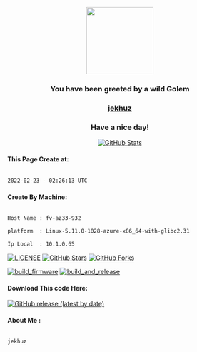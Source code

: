 <p align="center">
    <img src="https://raw.githubusercontent.com/PokeAPI/sprites/master/sprites/pokemon/76.png" width="150" height="150">
</p>
<h3 align="center">You have been greeted by a wild <b>Golem</b></h3>

<a href="https://github.com/jekhuz"><h3 align="center"><b>jekhuz</b></h3></a>

<h3 align="center">Have a nice day!</h3>

<p align="center">

  <a href="https://github.com/jekhuz">
    <img alt="GitHub Stats" src="https://github-readme-stats.vercel.app/api?username=jekhuz&hide=issues&hide_title=true&include_all_commits=true&bg_color=30,e96443,904e95&title_color=fff&text_color=fff" />
   </a>
   
#### This Page Create at:

```bash
	
2022-02-23 - 02:26:13 UTC

```

#### Create By Machine:

```bash

Host Name : fv-az33-932

platform  : Linux-5.11.0-1028-azure-x86_64-with-glibc2.31

Ip Local  : 10.1.0.65

```

[![LICENSE](https://img.shields.io/github/license/jekhuz/crispy-octo-chainsaw.svg?style=flat-square&label=LICENSE)](https://github.com/jekhuz/crispy-octo-chainsaw/blob/main/LICENSE)
[![GitHub Stars](https://img.shields.io/github/stars/jekhuz/crispy-octo-chainsaw.svg?style=flat-square&label=Stars&logo=github)](https://github.com/jekhuz/crispy-octo-chainsaw/stargazers)
[![GitHub Forks](https://img.shields.io/github/forks/jekhuz/crispy-octo-chainsaw.svg?style=flat-square&label=Forks&logo=github)](https://github.com/jekhuz/crispy-octo-chainsaw/network/members)

[![build_firmware](https://github.com/jekhuz/crispy-octo-chainsaw/actions/workflows/generate_readme.yml/badge.svg)](https://github.com/jekhuz/crispy-octo-chainsaw/actions/workflows/generate_readme.yml) [![build_and_release](https://github.com/jekhuz/crispy-octo-chainsaw/actions/workflows/build_and_release.yml/badge.svg)](https://github.com/jekhuz/crispy-octo-chainsaw/actions/workflows/build_and_release.yml)

#### Download This code Here:

[![GitHub release (latest by date)](https://img.shields.io/github/v/release/jekhuz/crispy-octo-chainsaw?style=for-the-badge&label=Download)](https://github.com/jekhuz/crispy-octo-chainsaw/releases) 

</p> 

#### About Me :

```bash

jekhuz

```

